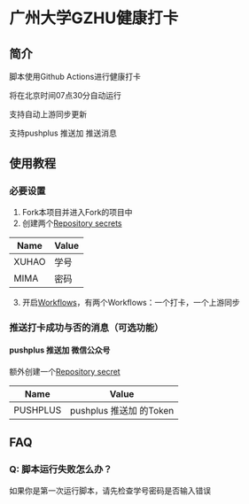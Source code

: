 # 广州大学GZHU健康打卡

## 简介

脚本使用Github Actions进行健康打卡

将在北京时间07点30分自动运行

支持自动上游同步更新

支持pushplus 推送加 推送消息

## 使用教程

### 必要设置

1. Fork本项目并进入Fork的项目中
2. 创建两个[Repository secrets](https://docs.github.com/en/actions/security-guides/encrypted-secrets#creating-encrypted-secrets-for-a-repository "教程")

|Name|Value|
|-|-|
|XUHAO|学号|
|MIMA|密码|

3. 开启[Workflows](https://docs.github.com/en/actions/managing-workflow-runs/disabling-and-enabling-a-workflow#enabling-a-workflow "教程")，有两个Workflows：一个打卡，一个上游同步

### 推送打卡成功与否的消息（可选功能）

#### pushplus 推送加 微信公众号

额外创建一个[Repository secret](https://docs.github.com/en/actions/security-guides/encrypted-secrets#creating-encrypted-secrets-for-a-repository "教程")

|Name|Value|
|-|-|
|PUSHPLUS|pushplus 推送加 的Token|

## FAQ

### Q: 脚本运行失败怎么办？

如果你是第一次运行脚本，请先检查学号密码是否输入错误
